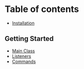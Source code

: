 # Table of contents

* [Installation](README.md)

## Getting Started

* [Main Class](getting-started/main-class.md)
* [Listeners](getting-started/listeners.md)
* [Commands](getting-started/commands.md)

